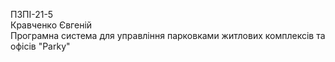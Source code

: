 ПЗПІ-21-5  
Кравченко Євгеній  
Програмна система для управління парковками житлових комплексів та офісів "Parky"  
